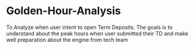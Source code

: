 # Golden-Hour-Analysis
To Analyze when user intent to open Term Deposits. The goals is to understand about the peak hours when user submitted their TD and make well preparation about the engine from tech team
